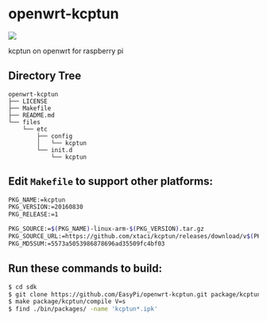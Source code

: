 openwrt-kcptun
==============

[![][1]][2]

[1]: https://img.shields.io/github/release/xtaci/kcptun.svg
[2]: https://github.com/xtaci/kcptun/releases/latest

kcptun on openwrt for raspberry pi

## Directory Tree

```
openwrt-kcptun
├── LICENSE
├── Makefile
├── README.md
└── files
    └── etc
        ├── config
        │   └── kcptun
        └── init.d
            └── kcptun
```

## Edit `Makefile` to support other platforms:

```bash
PKG_NAME:=kcptun
PKG_VERSION:=20160830
PKG_RELEASE:=1

PKG_SOURCE:=$(PKG_NAME)-linux-arm-$(PKG_VERSION).tar.gz
PKG_SOURCE_URL:=https://github.com/xtaci/kcptun/releases/download/v$(PKG_VERSION)
PKG_MD5SUM:=5573a5053986878696ad35509fc4bf03
```

## Run these commands to build:

```bash
$ cd sdk
$ git clone https://github.com/EasyPi/openwrt-kcptun.git package/kcptun
$ make package/kcptun/compile V=s
$ find ./bin/packages/ -name 'kcptun*.ipk'
```
